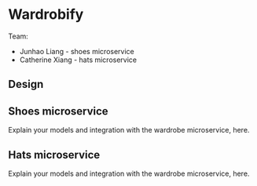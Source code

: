 # Wardrobify

Team:

* Junhao Liang - shoes microservice
* Catherine Xiang - hats microservice

## Design

## Shoes microservice

Explain your models and integration with the wardrobe
microservice, here.

## Hats microservice

Explain your models and integration with the wardrobe
microservice, here.
